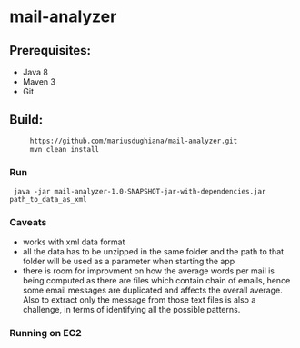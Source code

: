# mail-analyzer

## Prerequisites:
 - Java 8
 - Maven 3
 - Git
 
 ## Build:
 
 ```bash
      https://github.com/mariusdughiana/mail-analyzer.git
      mvn clean install
 ``` 
 
 ### Run
 
 ` java -jar mail-analyzer-1.0-SNAPSHOT-jar-with-dependencies.jar path_to_data_as_xml`
 
 ### Caveats
- works with xml data format
- all the data has to be unzipped in the same folder and the path to that folder will be used as a parameter when starting the app
- there is room for improvment on how the average words per mail is being computed as there are files which contain chain of emails, hence some email messages are duplicated and affects the overall average. Also to extract only the message from those text files is also a challenge, in terms of identifying all the possible patterns. 

### Running on EC2
